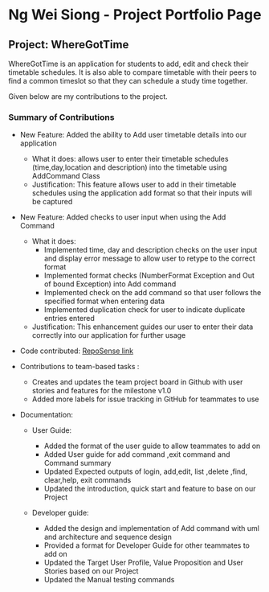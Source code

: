 # Ng Wei Siong - Project Portfolio Page

## Project: WhereGotTime
WhereGotTime is an application for students to add, edit and check their timetable schedules.
It is also able to compare timetable with their peers to find a common timeslot 
so that they can schedule a study time together.

Given below are my contributions to the project.

### Summary of Contributions

* New Feature:  Added the ability to Add user timetable details into our application
    * What it does: allows user to enter their timetable schedules (time,day,location and description) into the timetable using AddCommand Class
    * Justification: This feature allows user to add in their timetable schedules using the application add format so that their inputs will be captured

* New Feature: Added checks to user input when using the Add Command
    * What it does: 
        * Implemented time, day and description checks on the user input and display error message to allow user to retype to the correct format
        * Implemented format checks (NumberFormat Exception and Out of bound Exception) into Add command
        * Implemented check on the add command so that user follows the specified format when entering data
        * Implemented duplication check for user to indicate duplicate entries entered
    * Justification: This enhancement guides our user to enter their data correctly into our application for further usage
    
* Code contributed: [RepoSense link](https://nus-cs2113-ay2021s1.github.io/tp-dashboard/#breakdown=true&search=weisiong24&sort=groupTitle&sortWithin=title&since=2020-09-27&timeframe=commit&mergegroup=&groupSelect=groupByRepos&checkedFileTypes=docs~functional-code~test-code~other)

* Contributions to team-based tasks : 
    * Creates and updates the team project board in Github with user stories and features for the milestone v1.0 
    * Added more labels for issue tracking in GitHub for teammates to use
    
* Documentation:
    * User Guide:
        * Added the format of the user guide to allow teammates to add on
        * Added User guide for add command ,exit command and Command summary
        * Updated Expected outputs of login, add,edit, list ,delete ,find, clear,help, exit commands
        * Updated the introduction, quick start and feature to base on our Project
    
    * Developer guide:
        * Added the design and implementation of Add command with uml and architecture and sequence design
        * Provided a format for Developer Guide for other teammates to add on
        * Updated the Target User Profile, Value Proposition and User Stories based on our Project
        * Updated the Manual testing commands 